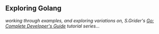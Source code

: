 ## Exploring Golang


_working through examples, and exploring variations on, S.Grider's [Go: Complete Developer's Guide](https://www.udemy.com/go-the-complete-developers-guide/) tutorial series..._